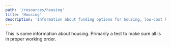 ```yaml
---
path: '/resources/housing'
title: 'Housing'
description: 'Information about funding options for housing, low-cost housing options, various housing programs that help support low-income households, and other housing resources.'
---
```


This is some information about housing. Primarily a test to make sure all is in proper working order.